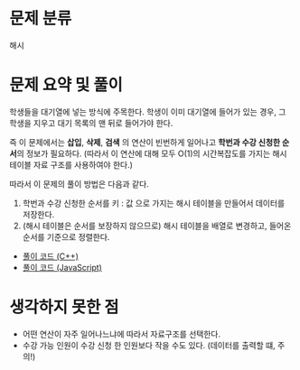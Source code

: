 # 문제 분류

해시

# 문제 요약 및 풀이

학생들을 대기열에 넣는 방식에 주목한다.
학생이 이미 대기열에 들어가 있는 경우, 그 학생을 지우고 대기 목록의 맨 뒤로 들어가야 한다.

즉 이 문제에서는 **삽입**, **삭제**, **검색** 의 연산이 빈번하게 일어나고
**학번과 수강 신청한 순서**의 정보가 필요하다. (따라서 이 연산에 대해 모두 O(1)의 시간복잡도를 가지는 해시 테이블 자료 구조를 사용하여야 한다.)

따라서 이 문제의 풀이 방법은 다음과 같다.

1. 학번과 수강 신청한 순서를 키 : 값 으로 가지는 해시 테이블을 만들어서 데이터를 저장한다.
2. (해시 테이블은 순서를 보장하지 않으므로) 해시 테이블을 배열로 변경하고, 들어온 순서를 기준으로 정렬한다.

- [풀이 코드 (C++)](https://github.com/dar-jeeling/Problem-Solving/blob/main/%EB%B0%B1%EC%A4%80/Silver/13414.%E2%80%85%EC%88%98%EA%B0%95%EC%8B%A0%EC%B2%AD/%EC%88%98%EA%B0%95%EC%8B%A0%EC%B2%AD.cc)
- [풀이 코드 (JavaScript)](https://github.com/dar-jeeling/Problem-Solving/blob/main/%EB%B0%B1%EC%A4%80/Silver/13414.%E2%80%85%EC%88%98%EA%B0%95%EC%8B%A0%EC%B2%AD/%EC%88%98%EA%B0%95%EC%8B%A0%EC%B2%AD.js)

# 생각하지 못한 점

- 어떤 연산이 자주 일어나느냐에 따라서 자료구조를 선택한다.
- 수강 가능 인원이 수강 신청 한 인원보다 작을 수도 있다. (데이터를 출력할 떄, 주의!)
